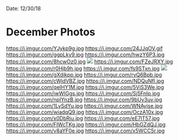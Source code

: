 Date: 12/30/18


# December Photos

https://i.imgur.com/YJykp9g.jpg
https://i.imgur.com/24JJqOV.gif
https://i.imgur.com/ggpLky9.jpg
https://i.imgur.com/hwzY6P3.jpg
https://i.imgur.com/8hcwOz0.jpg
![](https://i.imgur.com/LveDwDY.gif)
https://i.imgur.com/FZeJRXY.jpg
https://i.imgur.com/r0Hjb9h.jpg
https://i.imgur.com/fs9STxn.jpg
![](https://i.imgur.com/9SEdo22.gif)
https://i.imgur.com/gXdikpp.jpg
https://i.imgur.com/rvQ6Bpb.jpg
https://i.imgur.com/cWjdVBZ.jpg
https://i.imgur.com/NDQuNfl.jpg
https://i.imgur.com/qeIHY1M.jpg
https://i.imgur.com/5ViS3We.jpg
https://i.imgur.com/iwWIGgs.jpg
https://i.imgur.com/Sj5FnIp.jpg
https://i.imgur.com/nplYnzB.jpg
https://i.imgur.com/9bUy3uv.jpg
https://i.imgur.com/1LySdYu.jpg
https://i.imgur.com/WNAyise.jpg
https://i.imgur.com/wiadqQ9.jpg
https://i.imgur.com/OczA10x.jpg
https://i.imgur.com/x0DbRiu.jpg
https://i.imgur.com/eE7lT57.jpg
https://i.imgur.com/FIWcTKg.jpg
https://i.imgur.com/HbGZdQJ.jpg
https://i.imgur.com/v8aYF0e.jpg
https://i.imgur.com/x5WCC5r.jpg
